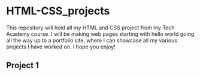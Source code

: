 # HTML-CSS_projects

This repository will hold all my HTML and CSS project from my Tech Academy course. I will be making web pages starting with hello world going all the way up to a portfolio site, where I can showcase all my various projects I have worked on. I hope you enjoy!

## Project 1
